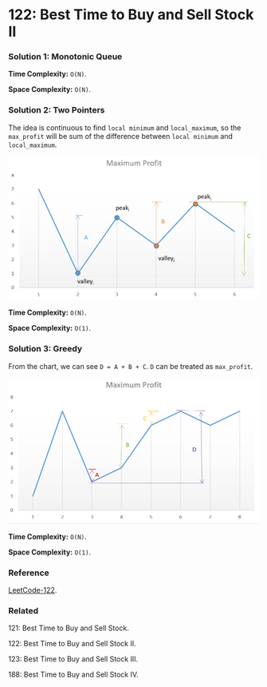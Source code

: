 # 122: Best Time to Buy and Sell Stock II

### Solution 1: Monotonic Queue
**Time Complexity:** `O(N)`.

**Space Complexity:** `O(N)`.

### Solution 2: Two Pointers
The idea is continuous to find `local minimum` and `local_maximum`, so the `max_profit` will be sum of the difference between `local minimum` and `local_maximum`.

![chart1](LC122_Sol2.png)

**Time Complexity:** `O(N)`.

**Space Complexity:** `O(1)`.

### Solution 3: Greedy
From the chart, we can see `D = A + B + C`. `D` can be treated as `max_profit`.

![chart1](LC122_Sol3.png)

**Time Complexity:** `O(N)`.

**Space Complexity:** `O(1)`.

### Reference
[LeetCode-122](https://leetcode.com/problems/best-time-to-buy-and-sell-stock-ii/solution/).

### Related
121: Best Time to Buy and Sell Stock.

122: Best Time to Buy and Sell Stock II.

123: Best Time to Buy and Sell Stock III.

188: Best Time to Buy and Sell Stock IV.